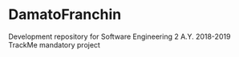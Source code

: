 # DamatoFranchin
Development repository for Software Engineering 2 A.Y. 2018-2019 TrackMe mandatory project
